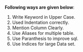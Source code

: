 **Following ways are given below**:

1. Write Keyword in Upper Case.
2. Used Indentation correctly.
3. Mention Column Clearly.
4. Use Aliases for multiple table.
5. Use Paranthesis to improve sql.
6. Use Indices for large Data set.
